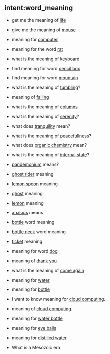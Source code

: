 ## intent:word_meaning
- get me the meaning of [life](meaning)
- give me the meaning of [mouse](meaning)
- meaning for [computer](meaning)
- meaning for the word [rat](meaning)
- what is the meaning of [keyboard](meaning)
- find meaning for word [pencil box](meaning)
- find meaning for word [mountain](meaning)
- what is the meaning of [tumbling](meaning)?
- meaning of [falling](meaning)
- what is the meaning of [columns](meaning)
- what is the meaning of [serenity](meaning)?
- what does [tranquility](meaning) mean?
- what is the meaning of [peacefullness](meaning)?
- what does [organic chemistry](meaning) mean?
- what is the meaning of [internal state](meaning)?
- [pandemonium](meaning) means?
- [ghost rider](meaning) meaning
- [lemon spoon](meaning) meaning
- [ghost](meaning) meaning
- [lemon](meaning) meaning
- [anxious](meaning) means
- [bottle](meaning) word meaning
- [bottle neck](meaning) word meaning
- [ticket](meaning) meaning
- meaning for word [dog](meaning)
- meaning of [thank you](meaning)
- what is the meaning of [come again](meaning)
- meaning for [water](meaning)
- meaning for [bottle](meaning)
- I want to know meaning for [cloud computing](meaning).
- meaning of [cloud computing](meaning).
- meaning for [water bottle](meaning)
- meaning for [eye balls](meaning)
- meaning for [distilled water](meaning)

- What is a Mesozoic era